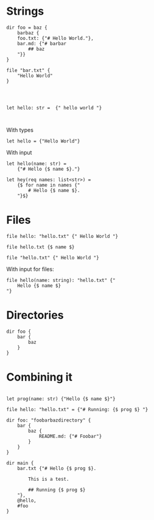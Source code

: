 
# Strings

```ti
dir foo = baz {
    barbaz {
    foo.txt: {"# Hello World."},
    bar.md: {"# barbar
        ## baz
    "}}
}

file "bar.txt" { 
    "Hello World" 
}




let hello: str =  {" hello world "}



```

With types

```ti
let hello = {"Hello World"}
```

With input

```ti
let hello(name: str) =
    {"# Hello {$ name $}."}

let hey(req names: list<str>) =
    {$ for name in names {"
        # Hello {$ name $}.
    "}$}
```

# Files

```ti
file hello: "hello.txt" {" Hello World "}

file hello.txt {$ name $}

file "hello.txt" {" Hello World "}
```

With input for files:

```ti
file hello(name: string): "hello.txt" {"
    Hello {$ name $}
"}
```

# Directories

```ti
dir foo {
    bar {
        baz
    }
}
```

# Combining it

```ti

let prog(name: str) {"Hello {$ name $}"}

file hello: "hello.txt" = {"# Running: {$ prog $} "}

dir foo: "foobarbazdirectory" {
    bar {
        baz {
            README.md: {"# Foobar"}
        }
    }
}

dir main {
    bar.txt {"# Hello {$ prog $}.
        
        This is a test.

        ## Running {$ prog $}
    "},
    @hello,
    #foo
}
```
